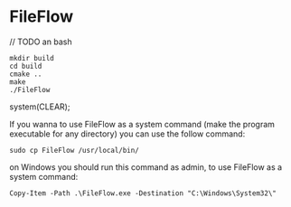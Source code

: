 # FileFlow
// TODO
an bash 
```
mkdir build
cd build
cmake ..
make
./FileFlow
```

system(CLEAR);

If you wanna to use FileFlow as a system command (make the program executable for any directory) you can use the follow command:

```
sudo cp FileFlow /usr/local/bin/
```

on Windows you should run this command as admin, to use FileFlow as a system command: 

```
Copy-Item -Path .\FileFlow.exe -Destination "C:\Windows\System32\"
```
